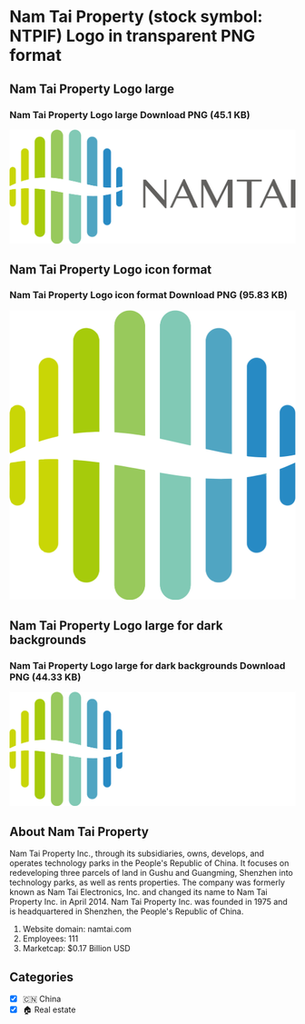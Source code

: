 # Nam Tai Property (stock symbol: NTPIF) Logo in transparent PNG format

## Nam Tai Property Logo large

### Nam Tai Property Logo large Download PNG (45.1 KB)

![Nam Tai Property Logo large Download PNG (45.1 KB)](/img/orig/NTPIF_BIG-5e881dd0.png)

## Nam Tai Property Logo icon format

### Nam Tai Property Logo icon format Download PNG (95.83 KB)

![Nam Tai Property Logo icon format Download PNG (95.83 KB)](/img/orig/NTPIF-f3344273.png)

## Nam Tai Property Logo large for dark backgrounds

### Nam Tai Property Logo large for dark backgrounds Download PNG (44.33 KB)

![Nam Tai Property Logo large for dark backgrounds Download PNG (44.33 KB)](/img/orig/NTPIF_BIG.D-5425128b.png)

## About Nam Tai Property

Nam Tai Property Inc., through its subsidiaries, owns, develops, and operates technology parks in the People's Republic of China. It focuses on redeveloping three parcels of land in Gushu and Guangming, Shenzhen into technology parks, as well as rents properties. The company was formerly known as Nam Tai Electronics, Inc. and changed its name to Nam Tai Property Inc. in April 2014. Nam Tai Property Inc. was founded in 1975 and is headquartered in Shenzhen, the People's Republic of China.

1. Website domain: namtai.com
2. Employees: 111
3. Marketcap: $0.17 Billion USD


## Categories
- [x] 🇨🇳 China
- [x] 🏠 Real estate
